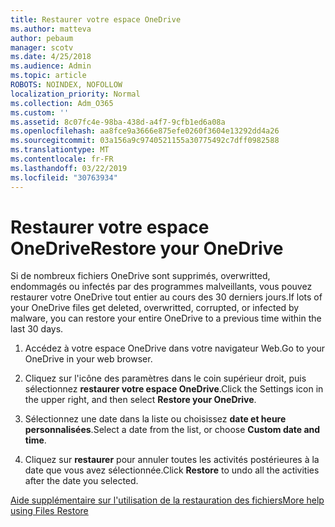 ```yaml
---
title: Restaurer votre espace OneDrive
ms.author: matteva
author: pebaum
manager: scotv
ms.date: 4/25/2018
ms.audience: Admin
ms.topic: article
ROBOTS: NOINDEX, NOFOLLOW
localization_priority: Normal
ms.collection: Adm_O365
ms.custom: ''
ms.assetid: 8c07fc4e-98ba-438d-a4f7-9cfb1ed6a08a
ms.openlocfilehash: aa8fce9a3666e875efe0260f3604e13292dd4a26
ms.sourcegitcommit: 03a156a9c9740521155a30775492c7dff0982588
ms.translationtype: MT
ms.contentlocale: fr-FR
ms.lasthandoff: 03/22/2019
ms.locfileid: "30763934"
---
```

# <a name="restore-your-onedrive"></a><span data-ttu-id="ee593-102">Restaurer votre espace OneDrive</span><span class="sxs-lookup"><span data-stu-id="ee593-102">Restore your OneDrive</span></span>

<span data-ttu-id="ee593-103">Si de nombreux fichiers OneDrive sont supprimés, overwritted, endommagés ou infectés par des programmes malveillants, vous pouvez restaurer votre OneDrive tout entier au cours des 30 derniers jours.</span><span class="sxs-lookup"><span data-stu-id="ee593-103">If lots of your OneDrive files get deleted, overwritted, corrupted, or infected by malware, you can restore your entire OneDrive to a previous time within the last 30 days.</span></span>
  
1. <span data-ttu-id="ee593-104">Accédez à votre espace OneDrive dans votre navigateur Web.</span><span class="sxs-lookup"><span data-stu-id="ee593-104">Go to your OneDrive in your web browser.</span></span>
    
2. <span data-ttu-id="ee593-105">Cliquez sur l'icône des paramètres dans le coin supérieur droit, puis sélectionnez **restaurer votre espace OneDrive**.</span><span class="sxs-lookup"><span data-stu-id="ee593-105">Click the Settings icon in the upper right, and then select **Restore your OneDrive**.</span></span>
    
3. <span data-ttu-id="ee593-106">Sélectionnez une date dans la liste ou choisissez **date et heure personnalisées**.</span><span class="sxs-lookup"><span data-stu-id="ee593-106">Select a date from the list, or choose **Custom date and time**.</span></span>
    
4. <span data-ttu-id="ee593-107">Cliquez sur **restaurer** pour annuler toutes les activités postérieures à la date que vous avez sélectionnée.</span><span class="sxs-lookup"><span data-stu-id="ee593-107">Click **Restore** to undo all the activities after the date you selected.</span></span> 
    
[<span data-ttu-id="ee593-108">Aide supplémentaire sur l'utilisation de la restauration des fichiers</span><span class="sxs-lookup"><span data-stu-id="ee593-108">More help using Files Restore</span></span>](https://go.microsoft.com/fwlink/?linkid=872874)
  

